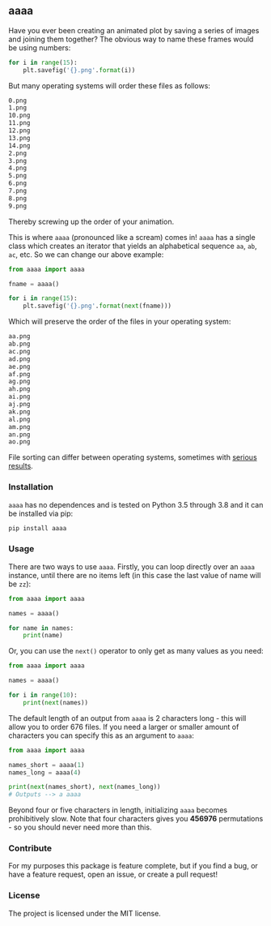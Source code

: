 ## aaaa

Have you ever been creating an animated plot by saving a series of images and joining them together? The obvious way to name these frames would be using numbers:

```python
for i in range(15):
    plt.savefig('{}.png'.format(i))
```

But many operating systems will order these files as follows:

```bash
0.png
1.png
10.png
11.png
12.png
13.png
14.png
2.png
3.png
4.png
5.png
6.png
7.png
8.png
9.png
```

Thereby screwing up the order of your animation.

This is where `aaaa` (pronounced like a scream) comes in! `aaaa` has a single class which creates an iterator that yields an alphabetical sequence `aa`, `ab`, `ac`, etc. So we can change our above example:

```python
from aaaa import aaaa

fname = aaaa()

for i in range(15):
    plt.savefig('{}.png'.format(next(fname)))
```

Which will preserve the order of the files in your operating system:

```bash
aa.png
ab.png
ac.png
ad.png
ae.png
af.png
ag.png
ah.png
ai.png
aj.png
ak.png
al.png
am.png
an.png
ao.png
```

File sorting can differ between operating systems, sometimes with [serious results](https://arstechnica.com/information-technology/2019/10/chemists-discover-cross-platform-python-scripts-not-so-cross-platform/).


### Installation

`aaaa` has no dependences and is tested on Python 3.5 through 3.8 and it can be installed via pip:

```bash
pip install aaaa
```

### Usage

There are two ways to use `aaaa`. Firstly, you can loop directly over an `aaaa` instance, until there are no items left (in this case the last value of name will be `zz`):

```python
from aaaa import aaaa

names = aaaa()

for name in names:
    print(name)

```

Or, you can use the `next()` operator to only get as many values as you need:

```python
from aaaa import aaaa

names = aaaa()

for i in range(10):
    print(next(names))

```

The default length of an output from `aaaa` is 2 characters long - this will allow you to order 676 files. If you need a larger or smaller amount of characters you can specify this as an argument to `aaaa`:

```python
from aaaa import aaaa

names_short = aaaa(1)
names_long = aaaa(4)

print(next(names_short), next(names_long))
# Outputs --> a aaaa

```

Beyond four or five characters in length, initializing `aaaa` becomes prohibitively slow. Note that four characters gives you **456976** permutations - so you should never need more than this.


### Contribute

For my purposes this package is feature complete, but if you find a bug, or have a feature request, open an issue, or create a pull request!


### License

The project is licensed under the MIT license.
